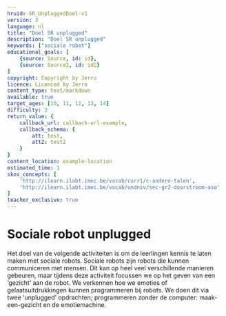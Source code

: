 ```yaml
---
hruid: SR_UnpluggedDoel-v1
version: 3
language: nl
title: "Doel SR unplugged"
description: "Doel SR unplugged"
keywords: ["sociale robot"]
educational_goals: [
    {source: Source, id: id}, 
    {source: Source2, id: id2}
]
copyright: Copyright by Jerro
licence: Licenced by Jerro
content_type: text/markdown
available: true
target_ages: [10, 11, 12, 13, 14]
difficulty: 3
return_value: {
    callback_url: callback-url-example,
    callback_schema: {
        att: test,
        att2: test2
    }
}
content_location: example-location
estimated_time: 1
skos_concepts: [
    'http://ilearn.ilabt.imec.be/vocab/curr1/c-andere-talen', 
    'http://ilearn.ilabt.imec.be/vocab/ondniv/sec-gr2-doorstroom-aso'
]
teacher_exclusive: true
---
```


# Sociale robot unplugged

Het doel van de volgende activiteiten is om de leerlingen kennis te laten maken met sociale robots. Sociale robots zijn robots die kunnen communiceren met mensen. Dit kan op heel veel verschillende manieren gebeuren, maar tijdens deze activiteit focussen we op het geven van een ‘gezicht’ aan de robot. We verkennen hoe we emoties of gelaatsuitdrukkingen kunnen programmeren bij robots. We doen dit via twee ‘unplugged’ opdrachten; programmeren zonder de computer: maak-een-gezicht en de emotiemachine. 